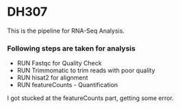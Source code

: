 # DH307
This is the pipeline for RNA-Seq Analysis.
### Following steps are taken for analysis
- RUN Fastqc for Quality Check
- RUN Trimmomatic to trim reads with poor quality
- RUN hisat2 for alignment
- RUN featureCounts - Quantification

I got stucked at the featureCounts part, getting some error.

